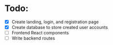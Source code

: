 # Todo:

- [x] Create landing, login, and registration page
- [x] Create database to store created user accounts
- [ ] Frontend React components
- [ ] Write backend routes
